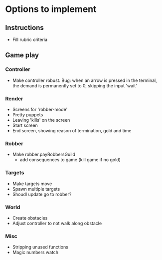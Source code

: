 # Options to implement


## Instructions

- Fill rubric criteria

## Game play

### Controller
- Make controller robust. Bug: when an arrow is pressed in the terminal, the demand is permanently set to 0, skipping the input 'wait'

### Render

- Screens for 'robber-mode'
- Pretty puppets
- Leaving 'kills' on the screen
- Start screen
- End screen, showing reason of termination, gold and time

### Robber
- Make robber.payRobbersGuild
    - add consequences to game (kill game if no gold)

### Targets

- Make targets move
- Spawn multiple targets
- Shoudl update go to robber?

### World
- Create obstacles
- Adjust controller to not walk along obstacle

### Misc

- Stripping unused functions
- Magic numbers watch
